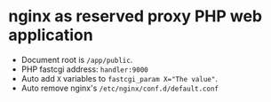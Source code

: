 nginx as reserved proxy PHP web application
====

- Document root is `/app/public`.
- PHP fastcgi address: `handler:9000`
- Auto add `X` variables to `fastcgi_param X="The value"`.
- Auto remove nginx's `/etc/nginx/conf.d/default.conf`
